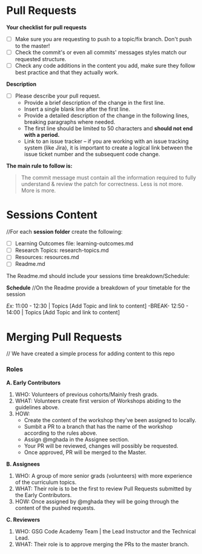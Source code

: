 # Pull Requests

**Your checklist for pull requests**
- [ ] Make sure you are requesting to push to a topic/fix branch. Don't push to the master!
- [ ] Check the commit's or even all commits' messages styles match our requested structure.
- [ ] Check any code additions in the content you add, make sure they follow best practice and that they actually work. 

**Description**
- [ ] Please describe your pull request.
  * Provide a brief description of the change in the first line.
  * Insert a single blank line after the first line.
  * Provide a detailed description of the change in the following lines, breaking paragraphs where needed.
  * The first line should be limited to 50 characters and **should not end with a period.**
  * Link to an issue tracker – if you are working with an issue tracking system (like Jira), it is important to create a logical link between the issue ticket number and the subsequent code change.

**The main rule to follow is:**

> The commit message must contain all the information required to fully understand & review the patch for correctness. Less is not more. More is more.

# Sessions Content

//For each **session folder** create the following:
- [ ] Learning Outcomes file: learning-outcomes.md
- [ ] Research Topics: research-topics.md 
- [ ] Resources: resources.md 
- [ ] Readme.md 

The Readme.md should include your sessions time breakdown/Schedule:

**Schedule**
//On the Readme provide a breakdown of your timetable for the session 

*Ex:*
11:00 - 12:30 | Topics [Add Topic and link to content]
-BREAK-
12:50 - 14:00 | Topics [Add Topic and link to content] 

# Merging Pull Requests 
// We have created a simple process for adding content to this repo 

### Roles  
**A. Early Contributors**
   1. WHO: Volunteers of previous cohorts/Mainly fresh grads.
   2. WHAT: Volunteers create first version of Workshops abiding to the guidelines above.
   3. HOW: 
         * Create the content of the workshop they've been assigned to locally.
         * Sumbit a PR to a branch that has the name of the workshop according to the rules above.
         * Assign @mghada in the Assignee section. 
         * Your PR will be reviewed, changes will possibly be requested.
         * Once approved, PR will be merged to the Master.


**B. Assignees**
   1. WHO: A group of more senior grads (volunteers) with more experience of the curriculum topics.
   2. WHAT: Their role is to be the first to review Pull Requests submitted by the Early Contributors.
   3. HOW: Once assigned by @mghada they will be going through the content of the pushed requests. 


**C. Reviewers** 
  1. WHO: GSG Code Academy Team | the Lead Instructor and the Technical Lead.
  2. WHAT: Their role is to approve merging the PRs to the master branch.    
